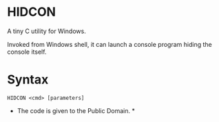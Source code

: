 HIDCON
======

A tiny C utility for Windows.

Invoked from Windows shell, it can launch a console program hiding the console itself.


Syntax
======

    HIDCON <cmd> [parameters]
    


* The code is given to the Public Domain. *
